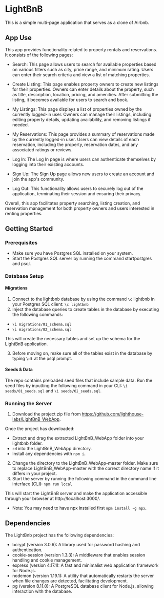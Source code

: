 # LightBnB
This is a simple multi-page application that serves as a clone of Airbnb.

## App Use 
This app provides functionality related to property rentals and reservations. It consists of the following pages:

- Search: This page allows users to search for available properties based on various filters such as city, price range, and minimum rating. Users can enter their search criteria and view a list of matching properties.

- Create Listing: This page enables property owners to create new listings for their properties. Owners can enter details about the property, such as title, description, location, pricing, and amenities. After submitting the listing, it becomes available for users to search and book.

- My Listings: This page displays a list of properties owned by the currently logged-in user. Owners can manage their listings, including editing property details, updating availability, and removing listings if needed.

- My Reservations: This page provides a summary of reservations made by the currently logged-in user. Users can view details of each reservation, including the property, reservation dates, and any associated ratings or reviews.

- Log In: The Log In page is where users can authenticate themselves by logging into their existing accounts.

- Sign Up: The Sign Up page allows new users to create an account and join the app's community.

- Log Out: This functionality allows users to securely log out of the application, terminating their session and ensuring their privacy.

Overall, this app facilitates property searching, listing creation, and reservation management for both property owners and users interested in renting properties.

## Getting Started
### Prerequisites
- Make sure you have Postgres SQL installed on your system.
- Start the Postgres SQL server by running the command startpostgres and psql.

### Database Setup
#### Migrations
1. Connect to the lightbnb database by using the command `\c` lightbnb in your Postgres SQL client: `\c lightbnb`
2. Inject the database queries to create tables in the database by executing the following commands:

- ```\i migrations/01_schema.sql```
- ```\i migrations/02_schema.sql```

This will create the necessary tables and set up the schema for the LightBnB application.

3. Before moving on, make sure all of the tables exist in the database by typing `\dt` at the psql prompt.

#### Seeds & Data
The repo contains preloaded seed files that include sample data. Run the seed files by inputting the following command in your CLI: ```\i seeds/01_seeds.sql``` and ```\i seeds/02_seeds.sql```.

### Running the Server
1. Download the project zip file from https://github.com/lighthouse-labs/LightBnB_WebApp.

Once the project has downloaded:

- Extract and drag the extracted LightBnB_WebApp folder into your lightbnb folder.
- `cd` into the LightBnB_WebApp directory.
- Install any dependencies with `npm i`.

2. Change the directory to the LightBnB_WebApp-master folder. Make sure to replace LightBnB_WebApp-master with the correct directory name if it differs in your project.
3. Start the server by running the following command in the command line interface (CLI): `npm run local`

This will start the LightBnB server and make the application accessible through your browser at http://localhost:3000/.

- Note: You may need to have npx installed first `npm install -g npx`.

## Dependencies
The LightBnb project has the following dependencies:

- bcrypt (version 3.0.6): A library used for password hashing and authentication.
- cookie-session (version 1.3.3): A middleware that enables session handling and cookie management.
- express (version 4.17.1): A fast and minimalist web application framework for Node.js.
- nodemon (version 1.19.1): A utility that automatically restarts the server when file changes are detected, facilitating development.
- pg (version 8.11.0): A PostgreSQL database client for Node.js, allowing interaction with the database.